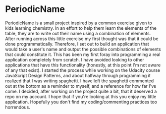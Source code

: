 # PeriodicName
  PeriodicName is a small project inspired by a common exercise given to kids learning chemistry.  In an effort to help them learn the elements of the table, they are to write out their name using a combination of elements.  After running across this little exercise my first thought was that it could be done programmatically.  Therefore, I set out to build an application that would take a user's name and output the possible combinations of elements that could constitute it.
  This has been my first foray into programming a real application completely from scratch.  I have avoided looking to other applications that have this functionality (honestly, at this point I'm not aware of any that exist).  I started the process while working on the Udacity course JavaScript Design Patterns, and about halfway through programming it realized that I was writing spaghetti.  I have left the spaghetti commented out at the bottom as a reminder to myself, and a reference for how far I've come.
  I decided, after working on the project quite a bit, that it deserved a repo on my account.  I hope that if you're looking at this you enjoy my little application.  Hopefully you don't find my coding/commenting practices too horrendous.
